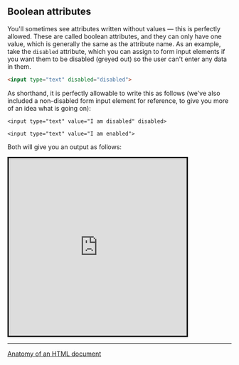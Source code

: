## Boolean attributes

You'll sometimes see attributes written without values — this is perfectly allowed. These are called boolean attributes, and they can only have one value, which is generally the same as the attribute name. As an example, take the `disabled` attribute, which you can assign to form input elements if you want them to be disabled (greyed out) so the user can't enter any data in them.

```html
<input type="text" disabled="disabled">
```

As shorthand, it is perfectly allowable to write this as follows (we've also included a non-disabled form input element for reference, to give you more of an idea what is going on):

```
<input type="text" value="I am disabled" disabled>

<input type="text" value="I am enabled">
```

Both will give you an output as follows:

<iframe src="https://codepen.io/gstark/full/PygVPb/" height="400" width="400" style="border: 3px solid black"></iframe>

---

[Anatomy of an HTML document](./09)
